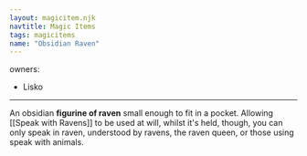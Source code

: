 ```yaml
---
layout: magicitem.njk
navtitle: Magic Items
tags: magicitems
name: "Obsidian Raven"
---
```

owners:
  - Lisko
---

An obsidian **figurine of raven** small enough to fit in a pocket. Allowing [[Speak with Ravens]] to be used at will, whilst it's held, though, you can only speak in raven, understood by ravens, the raven queen, or those using speak with animals.